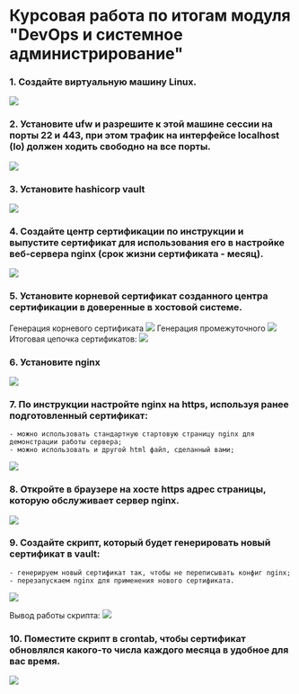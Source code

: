 # Курсовая работа по итогам модуля "DevOps и системное администрирование"

### 1. Создайте виртуальную машину Linux.
![](https://c.radikal.ru/c40/2201/89/64ee42a6008b.png)

### 2. Установите ufw и разрешите к этой машине сессии на порты 22 и 443, при этом трафик на интерфейсе localhost (lo) должен ходить свободно на все порты.

![](https://a.radikal.ru/a43/2201/dc/0acd816372d8.png)

### 3. Установите hashicorp vault

![](https://a.radikal.ru/a01/2201/a9/40a9290bcd58.png)

### 4. Cоздайте центр сертификации по инструкции и выпустите сертификат для использования его в настройке веб-сервера nginx (срок жизни сертификата - месяц).

![](https://b.radikal.ru/b05/2201/94/899820581059.png)

### 5. Установите корневой сертификат созданного центра сертификации в доверенные в хостовой системе.
Генерация корневого сертификата
![](https://a.radikal.ru/a18/2201/e5/2d686796929c.jpg)
Генерация промежуточного
![](https://a.radikal.ru/a38/2201/23/90822c57a1e4.jpg)
Итоговая цепочка сертификатов:
![](https://c.radikal.ru/c27/2201/2b/faa185a0177e.jpg)

### 6. Установите nginx

![](https://a.radikal.ru/a30/2201/ac/884d37bdd7c7.png)

### 7. По инструкции настройте nginx на https, используя ранее подготовленный сертификат:

    - можно использовать стандартную стартовую страницу nginx для демонстрации работы сервера;
    - можно использовать и другой html файл, сделанный вами;

![](https://c.radikal.ru/c07/2201/66/72a3b9cb8577.png)

### 8. Откройте в браузере на хосте https адрес страницы, которую обслуживает сервер nginx.

![](https://c.radikal.ru/c16/2201/f3/f8715f433777.jpg)

### 9. Создайте скрипт, который будет генерировать новый сертификат в vault:

    - генерируем новый сертификат так, чтобы не переписывать конфиг nginx;
    - перезапускаем nginx для применения нового сертификата.

![](https://b.radikal.ru/b32/2201/66/a090665ac83f.jpg)

Вывод работы скрипта:
![](https://b.radikal.ru/b27/2201/22/233937e292bb.jpg)

### 10. Поместите скрипт в crontab, чтобы сертификат обновлялся какого-то числа каждого месяца в удобное для вас время.

![](https://a.radikal.ru/a31/2201/fc/7508da8c3863.png)

